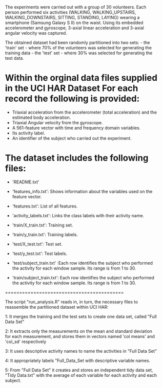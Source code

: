 

The experiments were carried out with a group of 30 volunteers. Each person performed six activities (WALKING, WALKING_UPSTAIRS, WALKING_DOWNSTAIRS, SITTING, STANDING, LAYING) wearing a smartphone (Samsung Galaxy S II) on the waist. Using its embedded accelerometer and gyroscope, 3-axial linear acceleration and 3-axial angular velocity was captured.

The obtained dataset had been randomly partitioned into two sets:
     -  the 'train' set - where 70% of the volunteers was selected for generating the training data
     -  the 'test' set  - where 30% was selected for generating the test data. 
     

Within the orginal data files supplied in the UCI HAR Dataset
For each record the following is provided:
======================================

- Triaxial acceleration from the accelerometer (total acceleration) and the estimated body acceleration.
- Triaxial Angular velocity from the gyroscope. 
- A 561-feature vector with time and frequency domain variables. 
- Its activity label. 
- An identifier of the subject who carried out the experiment.

The dataset includes the following files:
=========================================

- 'README.txt'

- 'features_info.txt': Shows information about the variables used on the feature vector.

- 'features.txt': List of all features.

- 'activity_labels.txt': Links the class labels with their activity name.

- 'train/X_train.txt': Training set.

- 'train/y_train.txt': Training labels.

- 'test/X_test.txt': Test set.

- 'test/y_test.txt': Test labels.

- 'test/subject_train.txt' :Each row identifies the subject who performed the activity for each window sample. Its range 
                             is from 1 to 30. 
- 'train/subject_train.txt': Each row identifies the subject who performed the activity for each window sample. Its range 
                             is from 1 to 30. 


==========================================


The script "run_analysis.R" reads in, in turn, the necessary files to reassemble the partitioned dataset within UCI HAR:

 1: It merges the training and the test sets to create one data set, called "Full Data Set"
 
 2: It extracts only the measurements on the mean and standard deviation for each measurement, and stores them in vectors
    named 'col means' and 'col_sd' respectively
    
 3: It uses descriptive activity names to name the activities in "Full Data Set"
 
 4: It appropriately labels "Full_Data_Set with descriptive variable names.
 
 5: From "Full Data Set"  it creates and stores an independent tidy data set, "Tidy Data.txt" with the average of each variable for each activity and each subject.
 
